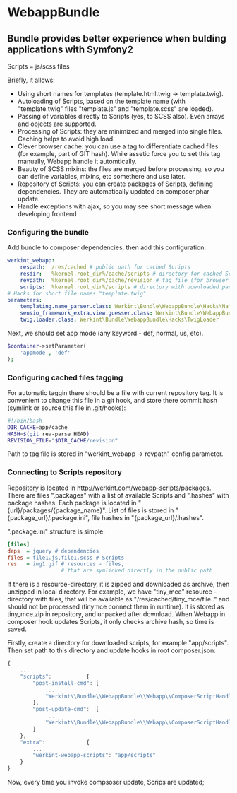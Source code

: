 WebappBundle
===============

## Bundle provides better experience when bulding applications with Symfony2

Scripts = js/scss files

Briefly, it allows:
* Using short names for templates (template.html.twig -> template.twig).
* Autoloading of Scripts, based on the template name (with "template.twig" files "template.js" and "template.scss" are loaded).
* Passing of variables directly to Scripts (yes, to SCSS also). Even arrays and objects are supported.
* Processing of Scripts: they are minimized and merged into single files. Caching helps to avoid high load.
* Clever browser cache: you can use a tag to differentiate cached files (for example, part of GIT hash). While assetic force you to set this tag manually, Webapp handle it automtically.
* Beauty of SCSS mixins: the files are merged before processing, so you can define variables, mixins, etc somethere and use later.
* Repository of Scripts: you can create packages of Scripts, defining dependencies. They are automatically updated on composer.phar update.
* Handle exceptions with ajax, so you may see short message when developing frontend

### Configuring the bundle

Add bundle to composer dependencies, then add this configuration:

```yaml
werkint_webapp:
    respath:  /res/cached # public path for cached Scripts
    resdir:   %kernel.root_dir%/cache/scripts # directory for cached Scripts
    revpath:  %kernel.root_dir%/cache/revision # tag file (for browser cache)
    scripts:  %kernel.root_dir%/scripts # directory with downloaded packages
# Hacks for short file names "template.twig"
parameters:
    templating.name_parser.class: Werkint\Bundle\WebappBundle\Hacks\NameParser
    sensio_framework_extra.view.guesser.class: Werkint\Bundle\WebappBundle\Hacks\TemplateGuesser
    twig.loader.class: Werkint\Bundle\WebappBundle\Hacks\TwigLoader
```

Next, we should set app mode (any keyword - def, normal, us, etc).

```php
$container->setParameter(
    'appmode', 'def'
);
```

### Configuring cached  files tagging

For automatic taggin there should be a file with current repository tag. It is convenient to change this file in a git hook, and store there commit hash (symlink or source this file in .git/hooks):
```bash
#!/bin/bash
DIR_CACHE=app/cache
HASH=$(git rev-parse HEAD)
REVISION_FILE="$DIR_CACHE/revision"
```

Path to tag file is stored in "werkint_webapp -> revpath" config parameter.

### Connecting to Scripts repository

Repository is located in http://werkint.com/webapp-scripts/packages. There are files ".packages" with a list of available Scripts and ".hashes" with package hashes. Each package is located in "{url}/packages/{package_name}". List of files is stored in "{package_url}/.package.ini", file hashes in "{package_url}/.hashes".

".package.ini" structure is simple:
```ini
[files]
deps  = jquery # dependencies
files = file1.js,file1.scss # Scripts
res   = img1.gif # resources - files,
                 # that are symlinked directly in the public path
```

If there is a resource-directory, it is zipped and downloaded as archive, then unzipped in local directory. For example, we have "tiny_mce" resource - directory with files, that will be available as "/res/cached/tiny_mce/file.." and should not be processed (tinymce connect them in runtime). It is stored as tiny_mce.zip in repository, and unpacked after download. When Webapp in composer hook updates Scripts, it only checks archive hash, so time is saved.

Firstly, create a directory for downloaded scripts, for example "app/scripts". Then set path to this directory and update hooks in root composer.json:
```javascript
{
    ...
    "scripts":           {
        "post-install-cmd": [
            ...
            "Werkint\\Bundle\\WebappBundle\\Webapp\\ComposerScriptHandler::updateScripts"
        ],
        "post-update-cmd":  [
            ...
            "Werkint\\Bundle\\WebappBundle\\Webapp\\ComposerScriptHandler::updateScripts"
        ]
    },
    "extra":             {
        ...
        "werkint-webapp-scripts": "app/scripts"
    }
}
```

Now, every time you invoke compsoser update, Scrips are updated;